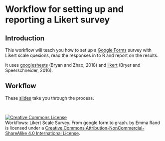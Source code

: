 # Workflow for setting up and reporting a Likert survey

## Introduction


This workflow will teach you how to set up a [Google Forms](https://docs.google.com/forms/u/0/?tgif=d) survey with Likert scale quesions, read the responses in to R and report on the results.

It uses [googlesheets](https://cran.r-project.org/web/packages/googlesheets/googlesheets.pdf) (Bryan and Zhao, 2018) and  [likert](https://cran.r-project.org/web/packages/likert/likert.pdf) (Bryer and Speerschneider, 2016).

## Workflow
These [slides](https://3mmarand.github.io/likert-workflow/#1) take you through the process.


<br>

<a rel="license" href="http://creativecommons.org/licenses/by-nc-sa/4.0/"><img alt="Creative Commons License" style="border-width:0" src="https://i.creativecommons.org/l/by-nc-sa/4.0/88x31.png" /></a><br /><span xmlns:dct="http://purl.org/dc/terms/" property="dct:title">Workflows: Likert Scale Survey. From google form to graph.</span> by <span xmlns:cc="http://creativecommons.org/ns#" property="cc:attributionName">Emma Rand</span> is licensed under a <a rel="license" href="http://creativecommons.org/licenses/by-nc-sa/4.0/">Creative Commons Attribution-NonCommercial-ShareAlike 4.0 International License</a>.
